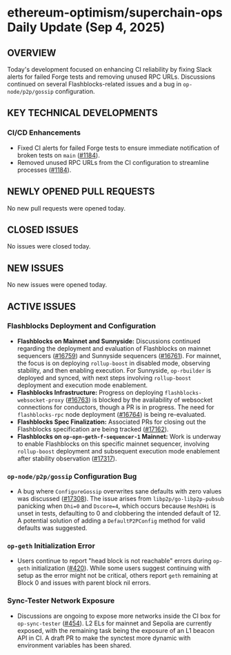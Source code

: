 # ethereum-optimism/superchain-ops Daily Update (Sep 4, 2025)
## OVERVIEW 
Today's development focused on enhancing CI reliability by fixing Slack alerts for failed Forge tests and removing unused RPC URLs. Discussions continued on several Flashblocks-related issues and a bug in `op-node/p2p/gossip` configuration.

## KEY TECHNICAL DEVELOPMENTS

### CI/CD Enhancements
- Fixed CI alerts for failed Forge tests to ensure immediate notification of broken tests on `main` ([#1184](https://github.com/ethereum-optimism/superchain-ops/pull/1184)).
- Removed unused RPC URLs from the CI configuration to streamline processes ([#1184](https://github.com/ethereum-optimism/superchain-ops/pull/1184)).

## NEWLY OPENED PULL REQUESTS
No new pull requests were opened today.

## CLOSED ISSUES
No issues were closed today.

## NEW ISSUES
No new issues were opened today.

## ACTIVE ISSUES

### Flashblocks Deployment and Configuration
- **Flashblocks on Mainnet and Sunnyside:** Discussions continued regarding the deployment and evaluation of Flashblocks on mainnet sequencers ([#16759](https://github.com/ethereum-optimism/superchain-ops/issues/16759)) and Sunnyside sequencers ([#16761](https://github.com/ethereum-optimism/superchain-ops/issues/16761)). For mainnet, the focus is on deploying `rollup-boost` in disabled mode, observing stability, and then enabling execution. For Sunnyside, `op-rbuilder` is deployed and synced, with next steps involving `rollup-boost` deployment and execution mode enablement.
- **Flashblocks Infrastructure:** Progress on deploying `flashblocks-websocket-proxy` ([#16763](https://github.com/ethereum-optimism/superchain-ops/issues/16763)) is blocked by the availability of websocket connections for conductors, though a PR is in progress. The need for `flashblocks-rpc` node deployment ([#16764](https://github.com/ethereum-optimism/superchain-ops/issues/16764)) is being re-evaluated.
- **Flashblocks Spec Finalization:** Associated PRs for closing out the Flashblocks specification are being tracked ([#17162](https://github.com/ethereum-optimism/superchain-ops/issues/17162)).
- **Flashblocks on `op-opn-geth-f-sequencer-1` Mainnet:** Work is underway to enable Flashblocks on this specific mainnet sequencer, involving `rollup-boost` deployment and subsequent execution mode enablement after stability observation ([#17317](https://github.com/ethereum-optimism/superchain-ops/issues/17317)).

### `op-node/p2p/gossip` Configuration Bug
- A bug where `ConfigureGossip` overwrites sane defaults with zero values was discussed ([#17308](https://github.com/ethereum-optimism/superchain-ops/issues/17308)). The issue arises from `libp2p/go-libp2p-pubsub` panicking when `Dhi=0` and `Dscore=4`, which occurs because `MeshDHi` is unset in tests, defaulting to 0 and clobbering the intended default of 12. A potential solution of adding a `DefaultP2PConfig` method for valid defaults was suggested.

### `op-geth` Initialization Error
- Users continue to report "head block is not reachable" errors during `op-geth` initialization ([#420](https://github.com/ethereum-optimism/superchain-ops/issues/420)). While some users suggest continuing with setup as the error might not be critical, others report `geth` remaining at Block 0 and issues with parent block nil errors.

### Sync-Tester Network Exposure
- Discussions are ongoing to expose more networks inside the CI box for `op-sync-tester` ([#454](https://github.com/ethereum-optimism/superchain-ops/issues/454)). L2 ELs for mainnet and Sepolia are currently exposed, with the remaining task being the exposure of an L1 beacon API in CI. A draft PR to make the synctest more dynamic with environment variables has been shared.